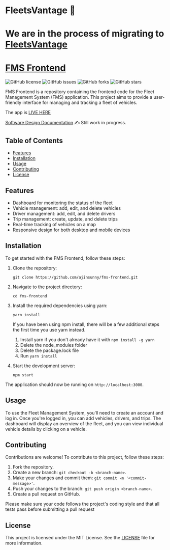 
# FleetsVantage 🚗

# We are in the process of migrating to [FleetsVantage](https://github.com/FleetsVantage/fms-software)


[FMS Frontend](https://main.d2tmvp8ck6o5qe.amplifyapp.com/)
============

![GitHub license](https://img.shields.io/github/license/ajinsunny/fms-frontend) ![GitHub issues](https://img.shields.io/github/issues/ajinsunny/fms-frontend) ![GitHub forks](https://img.shields.io/github/forks/ajinsunny/fms-frontend) ![GitHub stars](https://img.shields.io/github/stars/ajinsunny/fms-frontend)

FMS Frontend is a repository containing the frontend code for the Fleet Management System (FMS) application. This project aims to provide a user-friendly interface for managing and tracking a fleet of vehicles.

The app is [LIVE HERE](https://main.d2tmvp8ck6o5qe.amplifyapp.com/)

[Software Design Documentation](https://github.com/ajinsunny/fms-frontend/wiki) ✍️ Still work in progress.

Table of Contents
-----------------

-   [Features](#features)
-   [Installation](#installation)
-   [Usage](#usage)
-   [Contributing](#contributing)
-   [License](#license)

Features
--------

-   Dashboard for monitoring the status of the fleet
-   Vehicle management: add, edit, and delete vehicles
-   Driver management: add, edit, and delete drivers
-   Trip management: create, update, and delete trips
-   Real-time tracking of vehicles on a map
-   Responsive design for both desktop and mobile devices

Installation
------------

To get started with the FMS Frontend, follow these steps:

1.  Clone the repository:

    `git clone https://github.com/ajinsunny/fms-frontend.git`

    [](https://www.phind.com/search?cache=3e28c367-5d3c-4de1-90cd-97ce7d3c2738)

1.  Navigate to the project directory:

    `cd fms-frontend`

    [](https://www.phind.com/search?cache=3e28c367-5d3c-4de1-90cd-97ce7d3c2738)    

1.  Install the required dependencies using yarn:

    `yarn install`

    [](https://www.phind.com/search?cache=3e28c367-5d3c-4de1-90cd-97ce7d3c2738)

    If you have been using npm install, there will be a few additional steps the first time you use yarn instead.
    1. Install yarn if you don't already have it with `npm install -g yarn`
    1. Delete the node_modules folder
    1. Delete the package.lock file
    1. Run `yarn install`

1.  Start the development server:

    `npm start`

    [](https://www.phind.com/search?cache=3e28c367-5d3c-4de1-90cd-97ce7d3c2738)

The application should now be running on `http://localhost:3000`.

Usage
-----

To use the Fleet Management System, you'll need to create an account and log in. Once you're logged in, you can add vehicles, drivers, and trips. The dashboard will display an overview of the fleet, and you can view individual vehicle details by clicking on a vehicle.

Contributing
------------

Contributions are welcome! To contribute to this project, follow these steps:

1.  Fork the repository.
2.  Create a new branch: `git checkout -b <branch-name>`.
3.  Make your changes and commit them: `git commit -m '<commit-message>'`.
4.  Push your changes to the branch: `git push origin <branch-name>`.
5.  Create a pull request on GitHub.

Please make sure your code follows the project's coding style and that all tests pass before submitting a pull request

License
-------

This project is licensed under the MIT License. See the [LICENSE](https://github.com/ajinsunny/fms-frontend/blob/main/LICENSE.md) file for more information.
